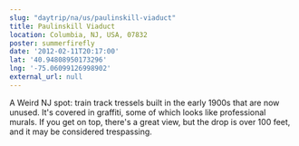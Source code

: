 ```yaml
---
slug: "daytrip/na/us/paulinskill-viaduct"
title: Paulinskill Viaduct
location: Columbia, NJ, USA, 07832
poster: summerfirefly
date: '2012-02-11T20:17:00'
lat: '40.94808950173296'
lng: '-75.06099126998902'
external_url: null
---
```


A Weird NJ spot: train track tressels built in the early 1900s that are now unused. It's covered in graffiti, some of which looks like professional murals. If you get on top, there's a great view, but the drop is over 100 feet, and it may be considered trespassing.
